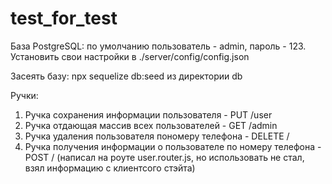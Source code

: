 # test_for_test

База PostgreSQL: по умолчанию пользователь - admin, пароль - 123. Установить свои настройки в ./server/config/config.json

Засеять базу: npx sequelize db:seed из директории db

Ручки:

1) Ручка сохранения информации пользователя - PUT /user
2) Ручка отдающая массив всех пользователей - GET /admin
3) Ручка удаления пользователя пономеру телефона - DELETE /
4) Ручка получения информации о пользователе по номеру телефона - POST / (написал на роуте user.router.js, но использовать не стал, взял информацию с клиентсого стэйта)
